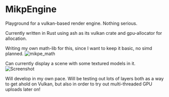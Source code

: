 # MikpEngine
Playground for a vulkan-based render engine. Nothing serious.

Currently written in Rust using ash as its vulkan crate and gpu-allocator for allocation.

Writing my own math-lib for this, since I want to keep it basic, no simd planned. ![mikpe_math](https://github.com/Mik-pe/mikpe_math)

Can currently display a scene with some textured models in it.
![Screenshot](https://user-images.githubusercontent.com/5653426/132220928-03787654-cadc-474b-a53d-dcad9406f492.png)

Will develop in my own pace. Will be testing out lots of layers both as a way to get ahold on Vulkan, but also in order to try out multi-threaded GPU uploads later on! 

